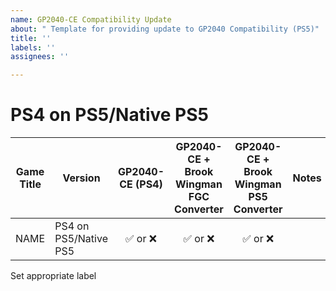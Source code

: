 ```yaml
---
name: GP2040-CE Compatibility Update
about: " Template for providing update to GP2040 Compatibility (PS5)"
title: ''
labels: ''
assignees: ''

---
```


# PS4 on PS5/Native PS5

| Game Title | Version               | GP2040-CE (PS4) | GP2040-CE + Brook Wingman FGC Converter | GP2040-CE + Brook Wingman PS5 Converter | Notes |
|------------|-----------------------|:---------------:|:---------------------------------------:|:---------------------------------------:|-------|
| NAME       | PS4 on PS5/Native PS5 |      ✅ or ❌     | ✅ or ❌                                  | ✅ or ❌                                  |       |

Set appropriate label
